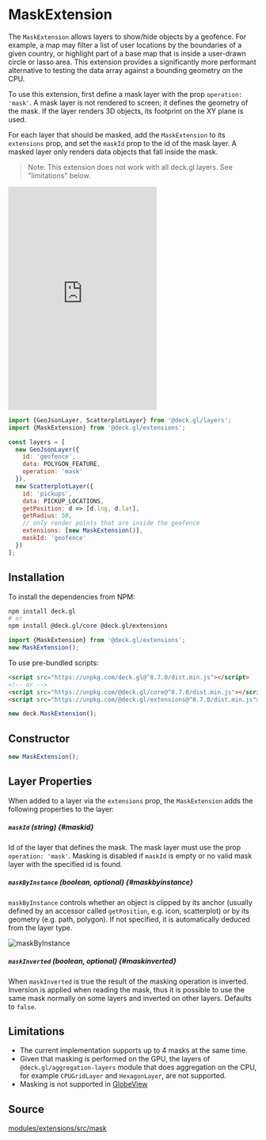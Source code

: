 
# MaskExtension

The `MaskExtension` allows layers to show/hide objects by a geofence. For example, a map may filter a list of user locations by the boundaries of a given country, or highlight part of a base map that is inside a user-drawn circle or lasso area. This extension provides a significantly more performant alternative to testing the data array against a bounding geometry on the CPU.

To use this extension, first define a mask layer with the prop `operation: 'mask'`. A mask layer is not rendered to screen; it defines the geometry of the mask. If the layer renders 3D objects, its footprint on the XY plane is used.

For each layer that should be masked, add the `MaskExtension` to its `extensions` prop, and set the `maskId` prop to the id of the mask layer. A masked layer only renders data objects that fall inside the mask.


> Note: This extension does not work with all deck.gl layers. See "limitations" below.

<div style={{position:'relative',height:450}}></div>
<div style={{position:'absolute',transform:'translateY(-450px)',paddingLeft:'inherit',paddingRight:'inherit',left:0,right:0}}>
  <iframe height="450" style={{width:'100%'}} scrolling="no" title="deck.gl MaskExtension" src="https://codepen.io/vis-gl/embed/ExbKoYg?height=450&theme-id=light&default-tab=result" frameborder="no" loading="lazy" allowtransparency="true" allowfullscreen="true">
    See the Pen <a href='https://codepen.io/vis-gl/pen/ExbKoYg'>deck.gl MaskFilterExtension</a> by vis.gl
    (<a href='https://codepen.io/vis-gl'>@vis-gl</a>) on <a href='https://codepen.io'>CodePen</a>.
  </iframe>
</div>


```js
import {GeoJsonLayer, ScatterplotLayer} from '@deck.gl/layers';
import {MaskExtension} from '@deck.gl/extensions';

const layers = [
  new GeoJsonLayer({
    id: 'geofence',
    data: POLYGON_FEATURE,
    operation: 'mask'
  }),
  new ScatterplotLayer({
    id: 'pickups',
    data: PICKUP_LOCATIONS,
    getPosition: d => [d.lng, d.lat],
    getRadius: 50,
    // only render points that are inside the geofence
    extensions: [new MaskExtension()],
    maskId: 'geofence'
  })
];
```

## Installation

To install the dependencies from NPM:

```bash
npm install deck.gl
# or
npm install @deck.gl/core @deck.gl/extensions
```

```js
import {MaskExtension} from '@deck.gl/extensions';
new MaskExtension();
```

To use pre-bundled scripts:

```html
<script src="https://unpkg.com/deck.gl@^8.7.0/dist.min.js"></script>
<!-- or -->
<script src="https://unpkg.com/@deck.gl/core@^8.7.0/dist.min.js"></script>
<script src="https://unpkg.com/@deck.gl/extensions@^8.7.0/dist.min.js"></script>
```

```js
new deck.MaskExtension();
```

## Constructor

```js
new MaskExtension();
```

## Layer Properties

When added to a layer via the `extensions` prop, the `MaskExtension` adds the following properties to the layer:

##### `maskId` (string) {#maskid}

Id of the layer that defines the mask. The mask layer must use the prop `operation: 'mask'`. Masking is disabled if `maskId` is empty or no valid mask layer with the specified id is found.

##### `maskByInstance` (boolean, optional) {#maskbyinstance}

`maskByInstance` controls whether an object is clipped by its anchor (usually defined by an accessor called `getPosition`, e.g. icon, scatterplot) or by its geometry (e.g. path, polygon). If not specified, it is automatically deduced from the layer type.

![maskByInstance](https://raw.githubusercontent.com/visgl/deck.gl-data/master/images/docs/mask-by-instance.png)

##### `maskInverted` (boolean, optional) {#maskinverted}

When `maskInverted` is true the result of the masking operation is inverted. Inversion is applied when reading the mask, thus it is possible to use the same mask normally on some layers and inverted on other layers. Defaults to `false`.

## Limitations

- The current implementation supports up to 4 masks at the same time.
- Given that masking is performed on the GPU, the layers of `@deck.gl/aggregation-layers` module that does aggregation on the CPU, for example `CPUGridLayer` and `HexagonLayer`, are not supported.
- Masking is not supported in [GlobeView](../core/globe-view.md)

## Source

[modules/extensions/src/mask](https://github.com/visgl/deck.gl/tree/8.6-release/modules/extensions/src/mask)
